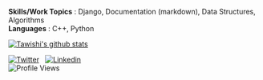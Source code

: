 **Skills/Work Topics** : Django, Documentation (markdown), Data Structures, Algorithms<br>
**Languages** : C++, Python<br>

[![Tawishi's github stats](https://github-readme-stats.vercel.app/api?username=Tawishi&theme=dracula)](https://github.com/anuraghazra/github-readme-stats)

[![Twitter](https://img.shields.io/badge/-Twitter-blue?logo=Twitter&logoColor=white&style=for-the-badge)](https://twitter.com/Tawishi1) &nbsp;
[![Linkedin](https://img.shields.io/badge/-LinkedIn-blue?style=for-the-badge&logo=Linkedin&logoColor=white)](https://www.linkedin.com/in/tawishisharma/) <br>
![Profile Views](https://komarev.com/ghpvc/?username=Tawishi)
